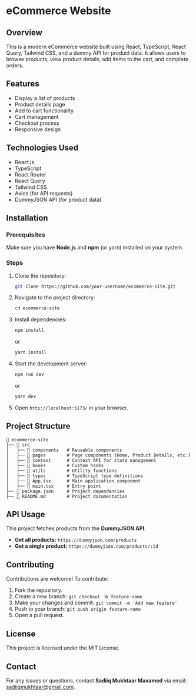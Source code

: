 # eCommerce Website

## Overview
This is a modern eCommerce website built using React, TypeScript, React Query, Tailwind CSS, and a dummy API for product data. It allows users to browse products, view product details, add items to the cart, and complete orders.

## Features
- Display a list of products
- Product details page
- Add to cart functionality
- Cart management
- Checkout process
- Responsive design

## Technologies Used
- React.js
- TypeScript
- React Router
- React Query
- Tailwind CSS
- Axios (for API requests)
- DummyJSON API (for product data)

## Installation
### Prerequisites
Make sure you have **Node.js** and **npm** (or yarn) installed on your system.

### Steps
1. Clone the repository:
   ```sh
   git clone https://github.com/your-username/ecommerce-site.git
   ```
2. Navigate to the project directory:
   ```sh
   cd ecommerce-site
   ```
3. Install dependencies:
   ```sh
   npm install
   ```
   or
   ```sh
   yarn install
   ```
4. Start the development server:
   ```sh
   npm run dev
   ```
   or
   ```sh
   yarn dev
   ```
5. Open `http://localhost:5173/` in your browser.

## Project Structure
```
📂 ecommerce-site
├── 📂 src
│   ├── 📂 components   # Reusable components
│   ├── 📂 pages        # Page components (Home, Product Details, etc.)
│   ├── 📂 context      # Context API for state management
│   ├── 📂 hooks        # Custom hooks
│   ├── 📂 utils        # Utility functions
│   ├── 📂 types        # TypeScript type definitions
│   ├── 📜 App.tsx      # Main application component
│   ├── 📜 main.tsx     # Entry point
├── 📜 package.json     # Project dependencies
├── 📜 README.md        # Project documentation
```

## API Usage
This project fetches products from the **DummyJSON API**.
- **Get all products:** `https://dummyjson.com/products`
- **Get a single product:** `https://dummyjson.com/products/:id`

## Contributing
Contributions are welcome! To contribute:
1. Fork the repository.
2. Create a new branch: `git checkout -b feature-name`
3. Make your changes and commit: `git commit -m 'Add new feature'`
4. Push to your branch: `git push origin feature-name`
5. Open a pull request.

## License
This project is licensed under the MIT License.

## Contact
For any issues or questions, contact **Sadiiq Mukhtaar Maxamed** via email: [sadiiqmukhtaar@gmail.com](mailto:sadiiqmukhtaar@gmail.com).

